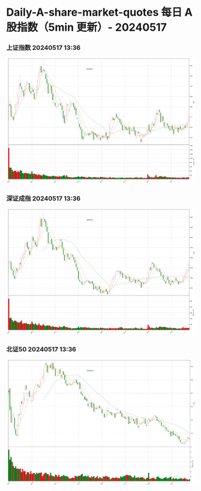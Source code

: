 
# Daily-A-share-market-quotes 每日 A 股指数（5min 更新）- 20240517

### 上证指数 20240517 13:36
![](./fig/2024/5/20240517-sh000001.png)

### 深证成指 20240517 13:36
![](./fig/2024/5/20240517-sz399001.png)

### 北证50 20240517 13:36
![](./fig/2024/5/20240517-bj899050.png)

